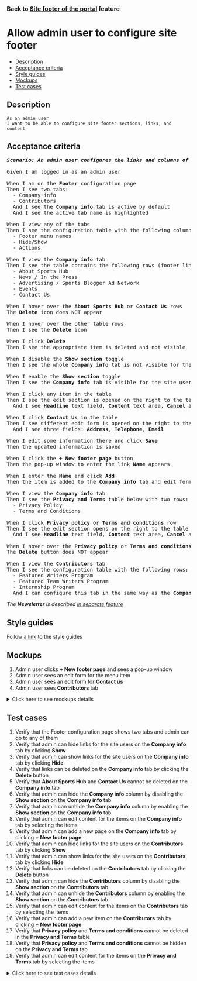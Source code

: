 ### Back to [Site footer of the portal](../../README.md) feature

# Allow admin user to configure site footer

- [Description](#description)
- [Acceptance criteria](#acceptance-criteria)
- [Style guides](#style-guides)
- [Mockups](#mockups)
- [Test cases](#test-cases)

## Description

    As an admin user
    I want to be able to configure site footer sections, links, and content

## Acceptance criteria

<pre>
<b><i>Scenario: An admin user configures the links and columns of the site footer and the content of these links and columns</i></b>

Given I am logged in as an admin user

When I am on the <b>Footer</b> configuration page
Then I see two tabs:
  - Company info
  - Contributors
  And I see the <b>Company info</b> tab is active by default
  And I see the active tab name is highlighted

When I view any of the tabs
Then I see the configuration table with the following columns:
  - Footer menu names
  - Hide/Show
  - Actions

When I view the <b>Company info</b> tab
Then I see the table contains the following rows (footer links):
  - About Sports Hub
  - News / In the Press
  - Advertising / Sports Blogger Ad Network
  - Events
  - Contact Us

When I hover over the <b>About Sports Hub</b> or <b>Contact Us</b> rows
The <b>Delete</b> icon does NOT appear

When I hover over the other table rows
Then I see the <b>Delete</b> icon

When I click <b>Delete</b>
Then I see the appropriate item is deleted and not visible

When I disable the <b>Show section</b> toggle
Then I see the whole <b>Company info</b> tab is not visible for the site users

When I enable the <b>Show section</b> toggle
Then I see the <b>Company info</b> tab is visible for the site users

When I click any item in the table
Then I see the edit section is opened on the right to the table
  And I see <b>Headline</b> text field, <b>Content</b> text area, <b>Cancel</b> and <b>Save</b> buttons

When I click <b>Contact Us</b> in the table
Then I see different edit form is opened on the right to the table
  And I see three fields: <b>Address</b>, <b>Telephone</b>, <b>Email</b>

When I edit some information there and click <b>Save</b>
Then the updated information is saved

When I click the <b>+ New footer page</b> button
Then the pop-up window to enter the link <b>Name</b> appears

When I enter the <b>Name</b> and click <b>Add</b>
Then the item is added to the <b>Company info</b> tab and edit form is opened on the right side

When I view the <b>Company info</b> tab
Then I see the <b>Privacy and Terms</b> table below with two rows:
  - Privacy Policy
  - Terms and Conditions

When I click <b>Privacy policy</b> or <b>Terms and conditions</b> row
Then I see the edit section opens on the right to the table
  And I see <b>Headline</b> text field, <b>Content</b> text area, <b>Cancel</b> and <b>Save</b> buttons

When I hover over the <b>Privacy policy</b> or <b>Terms and conditions</b> rows
The <b>Delete</b> button does NOT appear

When I view the <b>Contributors</b> tab
Then I see the configuration table with the following rows:
  - Featured Writers Program
  - Featured Team Writers Program
  - Internship Program
  And I can configure this tab in the same way as the <b>Company info</b> tab
</pre>

  <i>The <b>Newsletter</b> is described [in separate feature](/sports_hub_portal/web_application_features/newsletter_email)</i>

## Style guides

Follow [a link](https://www.figma.com/proto/0zkkf5WC77OSpvyD6YXpFE/Style-guides?page-id=0%3A1&node-id=19%3A5368&viewport=266%2C48%2C0.54&scaling=min-zoom&starting-point-node-id=19%3A5368) to the style guides

## Mockups

1. Admin user clicks <b>+ New footer page</b> and sees a pop-up window
2. Admin user sees an edit form for the menu item
3. Admin user sees an edit form for <b>Contact us</b>
4. Admin user sees <b>Contributors</b> tab

<details>
  <summary>Click here to see mockups details</summary>

**1. Admin user clicks + New footer page and sees a pop-up window:**

![Admin user clicks + New footer page and sees a pop-up window](/sports_hub_portal/web_application_features/site_footer/images/new_footer_item_popup.png)

**2. Admin user sees an edit form for the menu item:**

![Admin user sees an edit form for the menu item](/sports_hub_portal/web_application_features/site_footer/images/new_footer_item_form.png)

**3. Admin user sees an edit form for Contact us:**

![Admin user sees an edit form for Contact us](/sports_hub_portal/web_application_features/site_footer/images/footer_contact_us_form.png)

**4. Admin user sees Contributors tab:**

![Admin user sees Contributors tab](/sports_hub_portal/web_application_features/site_footer/images/footer_contributors_tab.png)

</details>

## Test cases

1. Verify that the Footer configuration page shows two tabs and admin can go to any of them
2. Verify that admin can hide links for the site users on the <b>Company info</b> tab by clicking <b>Show</b>
3. Verify that admin can show links for the site users on the <b>Company info</b> tab by clicking <b>Hide</b>
4. Verify that links can be deleted on the <b>Company info</b> tab by clicking the <b>Delete</b> button
5. Verify that <b>About Sports Hub</b> and <b>Contact Us</b> cannot be deleted on the <b>Company info</b> tab
6. Verify that admin can hide the <b>Company info</b> column by disabling the <b>Show section</b> on the <b>Company info</b> tab
7. Verify that admin can unhide the <b>Company info</b> column by enabling the <b>Show section</b> on the <b>Company info</b> tab
8. Verify that admin can edit content for the items on the <b>Company info</b> tab by selecting the items
9. Verify that admin can add a new page on the <b>Company info</b> tab by clicking <b>+ New footer page</b>
10. Verify that admin can hide links for the site users on the <b>Contributors</b> tab by clicking <b>Show</b>
11. Verify that admin can show links for the site users on the <b>Contributors</b> tab by clicking <b>Hide</b>
12. Verify that links can be deleted on the <b>Contributors</b> tab by clicking the <b>Delete</b> button
13. Verify that admin can hide the <b>Contributors</b> column by disabling the <b>Show section</b> on the <b>Contributors</b> tab
14. Verify that admin can unhide the <b>Contributors</b> column by enabling the <b>Show section</b> on the <b>Contributors</b> tab
15. Verify that admin can edit content for the items on the <b>Contributors</b> tab by selecting the items
16. Verify that admin can add a new item on the <b>Contributors</b> tab by clicking <b>+ New footer page</b>
17. Verify that <b>Privacy policy</b> and <b>Terms and conditions</b> cannot be deleted in the <b>Privacy and Terms</b> table
18. Verify that <b>Privacy policy</b> and <b>Terms and conditions</b> cannot be hidden on the <b>Privacy and Terms</b> tab
19. Verify that admin can edit content for the items on the <b>Privacy and Terms</b> tab by selecting the items

<details>
  <summary>Click here to see test cases details</summary>

### **#1. Verify that the Footer configuration page shows two tabs and admin can go to any of them**

|Preconditions|Steps|Expected result
--------------|-----|----------
|- Log in with admin account</br>- Go to the <b>Footer</b> configuration page|1) On the <b>Footer</b> configuration page, examine all tabs</br>2) Select the <b>Contributors</b> tab|1) There are two tabs shown: <b>Company info</b>, <b>Contributors</b>. <b>Company info</b> is opened by default and highlighted. The <b>Privacy and Terms</b> table is on <b>Company info</b> page</br>2) The <b>Contributors</b> tab is opened and highlighted|

### **#2. Verify that admin can hide links for the site users on the Company info tab by clicking Show**

|Preconditions|Steps|Expected result
--------------|-----|----------
|- Log in with admin account</br>- Go to the <b>Footer</b> configuration page > <b>Company info</b> tab</br>- There are links which are visible for users|1) Hover over the table row which is shown (footer link)</br>2) Click <b>Show</b> toggle for the hovered table row (footer link)</br>3) Log out of admin account</br>4) Log in with user account</br>5) Examine if the hidden footer link is not visible for site users|1) Table row (footer link) becomes highlighted</br>2) The <b>Show</b> toggle is switched to <b>Hide</b></br>5) The appropriate item is not visible for site users|

### **#3. Verify that admin can show links for the site users on the Company info tab by clicking Hide**

|Preconditions|Steps|Expected result
--------------|-----|----------
|- Log in with admin account</br>- Go to the <b>Footer</b> configuration page > <b>Company info</b> tab</br>- There are links that are hidden from users|1) Hover over the table row which is hidden (footer link)</br>2) Click <b>Hide</b> toggle for the hovered table row (footer link)</br>3) Log out of admin account</br>4) Log in with user account</br>5) Examine if the shown footer link is visible for site users|1) Table row (footer link) becomes highlighted</br>2) The <b>Hide</b> toggle is switched to <b>Show</b></br>5) The appropriate item is visible for site users|

### **#4. Verify that links can be deleted on the Company info tab by clicking the Delete button**

|Preconditions|Steps|Expected result
--------------|-----|----------
|- Log in with admin account</br>- Go to the <b>Footer</b> configuration page > <b>Company info</b> tab</br>- There are links which are visible for users|1) Hover over the table row which is shown (footer link)</br>2) Click the <b>Delete</b> icon for the hovered table row (footer link)</br>3) Log out of admin account</br>4) Log in with user account</br>5) Examine if the deleted footer link is not visible for site users|1) Table row (footer link) becomes highlighted</br>2) The appropriate item is deleted and no longer available for admin configuration</br>5) The appropriate item is not visible for site users|

### **#5. Verify that About Sports Hub and Contact Us cannot be deleted on the Company info tab**

|Preconditions|Steps|Expected result
--------------|-----|----------
|- Log in with admin account</br>- Go to the <b>Footer</b> configuration page > <b>Company info</b> tab</br>- There are links which are visible for users|1) Hover over <b>About Sports Hub</b> (footer link)</br>2) Hover over <b>Contact Us</b> (footer link)|1) The <b>Delete</b> icon doesn’t appear</br>2) The <b>Delete</b> icon doesn’t appear|

### **#6. Verify that admin can hide the Company info column by disabling the Show section on the Company info tab**

|Preconditions|Steps|Expected result
--------------|-----|----------
|- Log in with admin account</br>- Go to the <b>Footer</b> configuration page > <b>Company info</b> tab</br>- <b>Show section</b> toggle is enabled on the <b>Company info</b> tab|1) Disable the <b>Show section</b> toggle</br>2) Log out of admin account</br>3) Log in with user account</br>4) Examine if the <b>Company info</b> column is present|4) The <b>Company info</b> column is not visible for users|

### **#7. Verify that admin can unhide the Company info column by enabling the Show section on the Company info tab**

|Preconditions|Steps|Expected result
--------------|-----|----------
|- Log in with admin account</br>- Go to the <b>Footer</b> configuration page > <b>Company info</b> tab</br>- <b>Show section</b> toggle is disabled on the <b>Company info</b> tab|1) Enable the <b>Show section</b> toggle</br>2) Log out of admin account</br>3) Log in with user account</br>4) Examine if the <b>Company info</b> column is present|4) The <b>Company info</b> column is visible for users with all items which should be shown|

### **#8. Verify that admin can edit content for the items on the Company info tab by selecting the items**

|Preconditions|Steps|Expected result
--------------|-----|----------
|- Log in with admin account</br>- Go to the <b>Footer</b> configuration page > <b>Company info</b> tab|1) Select any item in the table</br>2) Edit information</br>3) Click <b>Save</b>|1) The edit section is opened on the right to the table</br>3) The appropriate item is saved and edited information is visible for site users|

### **#9. Verify that admin can add a new page on the Company info tab by clicking + New footer page**

|Preconditions|Steps|Expected result
--------------|-----|----------
|- Log in with admin account</br>- Go to the <b>Footer</b> configuration page > <b>Company info</b> tab|1) Click <b>New footer page</b></br>2) Enter name</br>3) Click <b>Add</b>|1) The <b>Add new footer page</b> pop-up window appears with a field to enter <b>Name</b>, <b>Cancel</b> and <b>Add</b> buttons</br>3) The appropriate item is added to the <b>Company info</b> tab and can be edited|

### **#10. Verify that admin can hide links for the site users on the Contributors tab by clicking Show**

|Preconditions|Steps|Expected result
--------------|-----|----------
|- Log in with admin account</br>- Go to the <b>Footer</b> configuration page > <b>Contributors</b> tab</br>- There are links which are visible for users|1) Hover over the table row which is shown (footer link)</br>2) Turn off the <b>Show</b> toggle for the hovered table row (footer link)</br>3) Log out of admin account</br>4) Log in with user account</br>5) Examine if the hidden footer link is not visible for site users|1) Table row (footer link) becomes highlighted</br>2) The <b>Show</b> toggle is switched to <b>Hide</b></br>5) The appropriate item is not visible for site users|

### **#11. Verify that admin can show links for the site users on the Contributors tab by clicking Hide**

|Preconditions|Steps|Expected result
--------------|-----|----------
|- Log in with admin account</br>- Go to the <b>Footer</b> configuration page > <b>Contributors</b> tab</br>- There are links which are hidden from users|1) Hover over the table row which is hidden (footer link)</br>2) Turn on the <b>Hide</b> toggle for the hovered table row (footer link)</br>3) Log out of admin account</br>4) Log in with user account</br>5) Examine if the shown footer link is visible for site users|1) Table row (footer link) becomes highlighted</br>2) The <b>Hide</b> toggle is switched to <b>Show</b></br>5) The appropriate item is visible for site users|

### **#12. Verify that links can be deleted on the Contributors tab by clicking the Delete button**

|Preconditions|Steps|Expected result
--------------|-----|----------
|- Log in with admin account</br>- Go to the <b>Footer</b> configuration page > <b>Contributors</b> tab</br>- There are links which are visible for users|1) Hover over the table row which is shown (footer link)</br>2) In the hovered table row (footer link), click <b>Delete</b></br>3) Log out of admin account</br>4) Log in with user account</br>5) Examine if the deleted footer link is not visible for site users|1) Table row (footer link) becomes highlighted</br>2) The appropriate item is deleted and no longer available for admin configuration</br>5) The appropriate item is not visible for site users|

### **#13. Verify that admin can hide the Contributors column by disabling the Show section on the Contributors tab**

|Preconditions|Steps|Expected result
--------------|-----|----------
|- Log in with admin account</br>- Go to the <b>Footer</b> configuration page > <b>Contributors</b> tab</br>- The <b>Show section</b> toggle is enabled on the <b>Contributors</b> tab|1) Disable the <b>Show section</b> toggle</br>2) Log out of admin account</br>3) Log in with user account</br>4) Examine if the <b>Contributors</b> column is present|4) The <b>Contributors</b> column is not visible for users|

### **#14. Verify that admin can unhide the Contributors column by enabling the Show section on the Contributors tab**

|Preconditions|Steps|Expected result
--------------|-----|----------
|- Log in with admin account</br>- Go to the <b>Footer</b> configuration page > <b>Contributors</b> tab</br>- The <b>Show section</b> toggle is disabled on the <b>Contributors</b> tab|1) Enable the <b>Show section</b> toggle</br>2) Log out of admin account</br>3) Log in with user account</br>4) Examine if the <b>Contributors</b> column is present|4) The <b>Contributors</b> column is visible for users with all items which should be shown|

### **#15. Verify that admin can edit content for the items on the Contributors tab by selecting the items**

|Preconditions|Steps|Expected result
--------------|-----|----------
|- Log in with admin account</br>- Go to the <b>Footer</b> configuration page > <b>Contributors</b> tab|1) Select any item in the table</br>2) Edit information</br>3) Click <b>Save</b>|1) The edit section is opened on the right to the table</br>3) The appropriate item is saved and edited information is visible for site users|

### **#16. Verify that admin can add a new item on the Contributors tab by clicking + New footer page**

|Preconditions|Steps|Expected result
--------------|-----|----------
|- Log in with admin account</br>- Go to the <b>Footer</b> configuration page > <b>Contributors</b> tab|1) Click <b>New footer page</b></br>2) Enter name</br>3) Click <b>Add</b>|1) The <b>Add new footer page</b> pop-up window appears with a field to enter <b>Name</b>, <b>Cancel</b> and <b>Add</b> buttons</br>3) The appropriate item is added to the <b>Contributors</b> tab and can be edited|

### **#17. Verify that Privacy Policy and Terms and Conditions cannot be deleted in the Privacy and Terms table**

|Preconditions|Steps|Expected result
--------------|-----|----------
|- Log in with admin account</br>- Go to the <b>Footer</b> configuration page > <b>Privacy and Terms</b> table</br>- There are links which are visible for users|1) Hover over <b>Privacy Policy</b> (footer link)</br>2) Hover over <b>Terms and Conditions</b> (footer link)|1) The <b>Delete</b> icon doesn’t appear</br>2) The <b>Delete</b> icon doesn’t appear|

### **#18. Verify that Privacy Policy and Terms and Conditions cannot be hidden on the Privacy and Terms tab**

|Preconditions|Steps|Expected result
--------------|-----|----------
|- Log in with admin account</br>- Go to the <b>Footer</b> configuration page > <b>Privacy and Terms</b> table</br>- There are links which are visible for users|1) Examine the <b>Privacy Policy</b> item</br>2) Examine the <b>Terms and Conditions</b> item|1) There is no <b>Show</b> and <b>Hide</b> toggles</br>2) There is no <b>Show</b> and <b>Hide</b> toggles</br>|

### **#19. Verify that admin can edit content for the items on the Privacy and Terms tab by selecting the items**

|Preconditions|Steps|Expected result
--------------|-----|----------
|- Log in with admin account</br>- Go to the <b>Footer</b> configuration page > <b>Privacy and Terms</b> table|1) Select any item in the table</br>2) Edit information</br>3) Click <b>Save</b>|1) The edit section opens on the right of the table</br>3) The appropriate item is saved and edited information is visible for site users|

</details>
